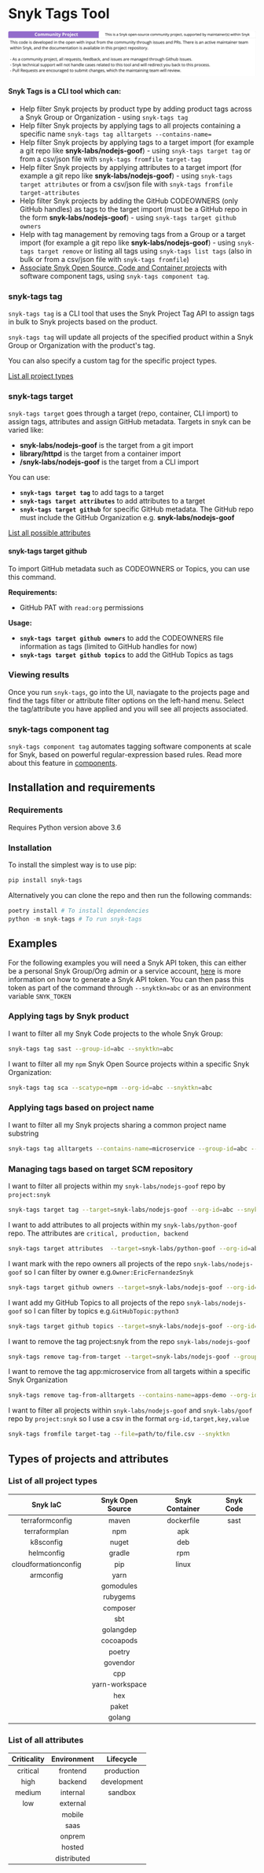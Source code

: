 # Snyk Tags Tool

![snyk-oss-category](https://github.com/snyk-labs/oss-images/blob/main/oss-community.jpg)

#### **Snyk Tags is a CLI tool which can:**

- Help filter Snyk projects by product type by adding product tags across a Snyk Group or Organization - using ```snyk-tags tag```
- Help filter Snyk projects by applying tags to all projects containing a specific name ```snyk-tags tag alltargets --contains-name=```
- Help filter Snyk projects by applying tags to a target import (for example a git repo like **snyk-labs/nodejs-goof**) - using ```snyk-tags target tag``` or from a csv/json file with ```snyk-tags fromfile target-tag```
- Help filter Snyk projects by applying attributes to a target import (for example a git repo like **snyk-labs/nodejs-goof**) - using ```snyk-tags target attributes``` or from a csv/json file with ```snyk-tags fromfile target-attributes```
- Help filter Snyk projects by adding the GitHub CODEOWNERS (only GitHub handles) as tags to the target import (must be a GitHub repo in the form **snyk-labs/nodejs-goof**) - using ```snyk-tags target github owners```
- Help with tag management by removing tags from a Group or a target import (for example a git repo like **snyk-labs/nodejs-goof**) - using ```snyk-tags target remove``` or listing all tags using ```snyk-tags list tags``` (also in bulk or from a csv/json file with ```snyk-tags fromfile```)
- [Associate Snyk Open Source, Code and Container projects](https://docs.snyk.io/manage-risk/insights/insights-setup/insights-setup-associating-snyk-open-source-code-and-container-projects#examples-of-project-tags) with software component tags, using ```snyk-tags component tag```.

### **snyk-tags tag**

```snyk-tags tag``` is a CLI tool that uses the Snyk Project Tag API to assign tags in bulk to Snyk projects based on the product.

```snyk-tags tag``` will update all projects of the specified product within a Snyk Group or Organization with the product's tag.

You can also specify a custom tag for the specific project types.

[List all project types](#list-of-all-project-types)

### **snyk-tags target**

```snyk-tags target``` goes through a target (repo, container, CLI import) to assign tags, attributes and assign GitHub metadata. Targets in snyk can be varied like:

- **snyk-labs/nodejs-goof** is the target from a git import
- **library/httpd** is the target from a container import
- **/snyk-labs/nodejs-goof** is the target from a CLI import

You can use:

- **```snyk-tags target tag```** to add tags to a target
- **```snyk-tags target attributes```** to add attributes to a target
- **```snyk-tags target github```** for specific GitHub metadata. The GitHub repo must include the GitHub Organization e.g. **snyk-labs/nodejs-goof**

[List all possible attributes](#list-of-all-attributes)

#### **snyk-tags target github**

To import GitHub metadata such as CODEOWNERS or Topics, you can use this command.

**Requirements:**

- GitHub PAT with ```read:org``` permissions

**Usage:**

- **```snyk-tags target github owners```** to add the CODEOWNERS file information as tags (limited to GitHub handles for now)
- **```snyk-tags target github topics```** to add the GitHub Topics as tags

### **Viewing results**

Once you run ```snyk-tags```, go into the UI, naviagate to the projects page and find the tags filter or attribute filter options on the left-hand menu. Select the tag/attribute you have applied and you will see all projects associated.

### **snyk-tags component tag**

```snyk-tags component tag``` automates tagging software components at scale for Snyk, based on powerful regular-expression based rules. Read more about this feature in [components](components.md).

## **Installation and requirements**

### **Requirements**

Requires Python version above 3.6

### **Installation**

To install the simplest way is to use pip:

```bash
pip install snyk-tags
```

Alternatively you can clone the repo and then run the following commands:

```python
poetry install # To install dependencies
python -m snyk-tags # To run snyk-tags
```

## Examples

For the following examples you will need a Snyk API token, this can either be a personal Snyk Group/Org admin or a service account, [here](https://docs.snyk.io/snyk-api-info/authentication-for-api) is more information on how to generate a Snyk API token. You can then pass this token as part of the command through ```--snyktkn=abc``` or as an environment variable ```SNYK_TOKEN```

### Applying tags by Snyk product

I want to filter all my Snyk Code projects to the whole Snyk Group:

``` bash
snyk-tags tag sast --group-id=abc --snyktkn=abc
```

I want to filter all my ```npm``` Snyk Open Source projects within a specific Snyk Organization:

``` bash
snyk-tags tag sca --scatype=npm --org-id=abc --snyktkn=abc
```

### Applying tags based on project name

I want to filter all my Snyk projects sharing a common project name substring

``` bash
snyk-tags tag alltargets --contains-name=microservice --group-id=abc --org-id=abc --snyktkn=abc --tagkey=app --tagvalue=microservice
```

### Managing tags based on target SCM repository

I want to filter all projects within my ```snyk-labs/nodejs-goof``` repo by ```project:snyk```

``` bash
snyk-tags target tag --target=snyk-labs/nodejs-goof --org-id=abc --snyktkn=abc --tagkey=project --tagvalue=snyk
```

I want to add attributes to all projects within my ```snyk-labs/python-goof``` repo. The attributes are ```critical, production, backend```

``` bash
snyk-tags target attributes  --target=snyk-labs/python-goof --org-id=abc --snytkn=abc --criticality=critical --environment=backend --lifecycle=production
```

I want mark with the repo owners all projects of the repo ```snyk-labs/nodejs-goof``` so I can filter by owner e.g.```Owner:EricFernandezSnyk```

``` bash
snyk-tags target github owners --target=snyk-labs/nodejs-goof --org-id=abc --snyktkn=abc --githubtkn=abc
```

I want add my GitHub Topics to all projects of the repo ```snyk-labs/nodejs-goof``` so I can filter by topics e.g.```GitHubTopic:python3```

``` bash
snyk-tags target github topics --target=snyk-labs/nodejs-goof --org-id=abc --snyktkn=abc --githubtkn=abc
```

I want to remove the tag project:snyk from the repo ```snyk-labs/nodejs-goof```

``` bash
snyk-tags remove tag-from-target --target=snyk-labs/nodejs-goof --group-id=abc --snyktkn=abc --tagkey=project --tagkey=snyk
```

I want to remove the tag app:microservice from all targets within a specific Snyk Organization

``` bash
snyk-tags remove tag-from-alltargets --contains-name=apps-demo --org-id=abc --tagkey=app --tagvalue=microservice
```

I want to filter all projects within ```snyk-labs/nodejs-goof``` and ```snyk-labs/goof``` repo by ```project:snyk``` so I use a csv in the format ```org-id,target,key,value```

``` bash
snyk-tags fromfile target-tag --file=path/to/file.csv --snyktkn
```

## Types of projects and attributes

### List of all project types

|       Snyk IaC       | Snyk Open Source | Snyk Container | Snyk Code |
|:--------------------:|:----------------:|:--------------:|:---------:|
|    terraformconfig   |       maven      |   dockerfile   |    sast   |
|     terraformplan    |        npm       |       apk      |           |
|       k8sconfig      |       nuget      |       deb      |           |
|      helmconfig      |      gradle      |       rpm      |           |
| cloudformationconfig |        pip       |      linux     |           |
|       armconfig      |       yarn       |                |           |
|                      |     gomodules    |                |           |
|                      |     rubygems     |                |           |
|                      |     composer     |                |           |
|                      |        sbt       |                |           |
|                      |     golangdep    |                |           |
|                      |     cocoapods    |                |           |
|                      |      poetry      |                |           |
|                      |     govendor     |                |           |
|                      |        cpp       |                |           |
|                      |  yarn-workspace  |                |           |
|                      |        hex       |                |           |
|                      |       paket      |                |           |
|                      |      golang      |                |           |

### List of all attributes

| Criticality          | Environment | Lifecycle       |
|:--------------------:|:-----------:|:---------------:|
|       critical       |   frontend  |    production   |
|         high         |   backend   |   development   |
|        medium        |   internal  |     sandbox     |
|          low         |   external  |                 |
|                      |    mobile   |                 |
|                      |     saas    |                 |
|                      |    onprem   |                 |
|                      |    hosted   |                 |
|                      | distributed |                 |
